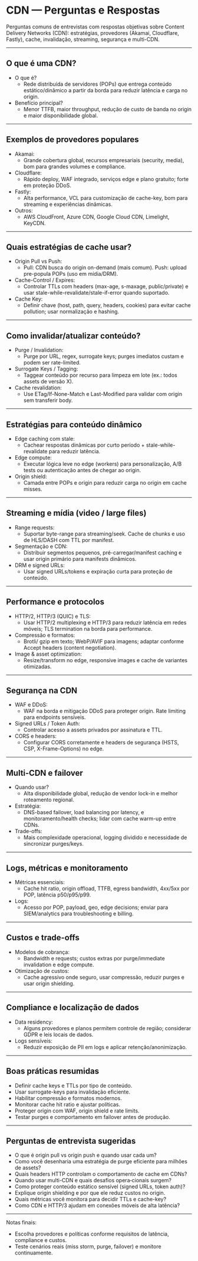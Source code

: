 # CDN — Perguntas e Respostas

Perguntas comuns de entrevistas com respostas objetivas sobre Content Delivery Networks (CDN): estratégias, provedores (Akamai, Cloudflare, Fastly), cache, invalidação, streaming, segurança e multi-CDN.

---

## O que é uma CDN?
- O que é?
  - Rede distribuída de servidores (POPs) que entrega conteúdo estático/dinâmico a partir da borda para reduzir latência e carga no origin.
- Benefício principal?
  - Menor TTFB, maior throughput, redução de custo de banda no origin e maior disponibilidade global.

---

## Exemplos de provedores populares
- Akamai:
  - Grande cobertura global, recursos empresariais (security, media), bom para grandes volumes e compliance.
- Cloudflare:
  - Rápido deploy, WAF integrado, serviços edge e plano gratuito; forte em proteção DDoS.
- Fastly:
  - Alta performance, VCL para customização de cache-key, bom para streaming e experiências dinâmicas.
- Outros:
  - AWS CloudFront, Azure CDN, Google Cloud CDN, Limelight, KeyCDN.

---

## Quais estratégias de cache usar?
- Origin Pull vs Push:
  - Pull: CDN busca do origin on-demand (mais comum). Push: upload pre-popula POPs (uso em mídia/DRM).
- Cache-Control / Expires:
  - Controlar TTLs com headers (max-age, s-maxage, public/private) e usar stale-while-revalidate/stale-if-error quando suportado.
- Cache Key:
  - Definir chave (host, path, query, headers, cookies) para evitar cache pollution; usar normalização e hashing.

---

## Como invalidar/atualizar conteúdo?
- Purge / Invalidation:
  - Purge por URL, regex, surrogate keys; purges imediatos custam e podem ser rate-limited.
- Surrogate Keys / Tagging:
  - Taggear conteúdo por recurso para limpeza em lote (ex.: todos assets de versão X).
- Cache revalidation:
  - Use ETag/If-None-Match e Last-Modified para validar com origin sem transferir body.

---

## Estratégias para conteúdo dinâmico
- Edge caching com stale:
  - Cachear respostas dinâmicas por curto período + stale-while-revalidate para reduzir latência.
- Edge compute:
  - Executar lógica leve no edge (workers) para personalização, A/B tests ou autenticação antes de chegar ao origin.
- Origin shield:
  - Camada entre POPs e origin para reduzir carga no origin em cache misses.

---

## Streaming e mídia (video / large files)
- Range requests:
  - Suportar byte-range para streaming/seek. Cache de chunks e uso de HLS/DASH com TTL por manifest.
- Segmentação e CDN:
  - Distribuir segmentos pequenos, pré-carregar/manifest caching e usar origin primário para manifests dinâmicos.
- DRM e signed URLs:
  - Usar signed URLs/tokens e expiração curta para proteção de conteúdo.

---

## Performance e protocolos
- HTTP/2, HTTP/3 (QUIC) e TLS:
  - Usar HTTP/2 multiplexing e HTTP/3 para reduzir latência em redes móveis; TLS termination na borda para performance.
- Compressão e formatos:
  - Brotli/ gzip em texto; WebP/AVIF para imagens; adaptar conforme Accept headers (content negotiation).
- Image & asset optimization:
  - Resize/transform no edge, responsive images e cache de variantes otimizadas.

---

## Segurança na CDN
- WAF e DDoS:
  - WAF na borda e mitigação DDoS para proteger origin. Rate limiting para endpoints sensíveis.
- Signed URLs / Token Auth:
  - Controlar acesso a assets privados por assinatura e TTL.
- CORS e headers:
  - Configurar CORS corretamente e headers de segurança (HSTS, CSP, X-Frame-Options) no edge.

---

## Multi-CDN e failover
- Quando usar?
  - Alta disponibilidade global, redução de vendor lock-in e melhor roteamento regional.
- Estratégia:
  - DNS-based failover, load balancing por latency, e monitoramento/health checks; lidar com cache warm-up entre CDNs.
- Trade-offs:
  - Mais complexidade operacional, logging dividido e necessidade de sincronizar purges/keys.

---

## Logs, métricas e monitoramento
- Métricas essenciais:
  - Cache hit ratio, origin offload, TTFB, egress bandwidth, 4xx/5xx por POP, latência p50/p95/p99.
- Logs:
  - Acesso por POP, payload, geo, edge decisions; enviar para SIEM/analytics para troubleshooting e billing.

---

## Custos e trade-offs
- Modelos de cobrança:
  - Bandwidth e requests; custos extras por purge/immediate invalidation e edge compute.
- Otimização de custos:
  - Cache agressivo onde seguro, usar compressão, reduzir purges e usar origin shielding.

---

## Compliance e localização de dados
- Data residency:
  - Alguns provedores e planos permitem controle de região; considerar GDPR e leis locais de dados.
- Logs sensíveis:
  - Reduzir exposição de PII em logs e aplicar retenção/anonimização.

---

## Boas práticas resumidas
- Definir cache keys e TTLs por tipo de conteúdo.
- Usar surrogate-keys para invalidação eficiente.
- Habilitar compressão e formatos modernos.
- Monitorar cache hit ratio e ajustar políticas.
- Proteger origin com WAF, origin shield e rate limits.
- Testar purges e comportamento em failover antes de produção.

---

## Perguntas de entrevista sugeridas
- O que é origin pull vs origin push e quando usar cada um?
- Como você desenharia uma estratégia de purge eficiente para milhões de assets?
- Quais headers HTTP controlam o comportamento de cache em CDNs?
- Quando usar multi-CDN e quais desafios opera‑cionais surgem?
- Como proteger conteúdo estático sensível (signed URLs, token auth)?
- Explique origin shielding e por que ele reduz custos no origin.
- Quais métricas você monitora para decidir TTLs e cache-key?
- Como CDN e HTTP/3 ajudam em conexões móveis de alta latência?

--- 

Notas finais:
- Escolha provedores e políticas conforme requisitos de latência, compliance e custos.
- Teste cenários reais (miss storm, purge, failover) e monitore continuamente.